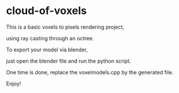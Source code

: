 cloud-of-voxels
===============

This is a basic voxels to pixels rendering project,

using ray casting through an octree.


To export your model via blender,

just open the blender file and run the python script.

One time is done, replace the voxelmodels.cpp by the generated file.


Enjoy!
